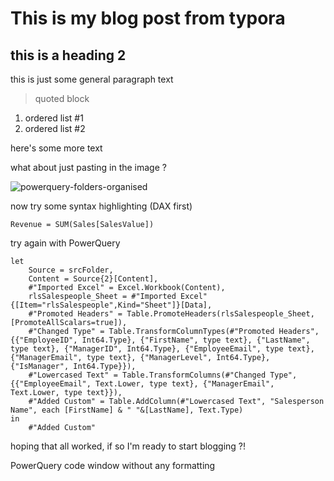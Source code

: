 # This is my blog post from typora

## this is a heading 2 

this is just some general paragraph text

> quoted block

1. ordered list #1
2. ordered list #2

here's some more text

what about just pasting in the image ?


![powerquery-folders-organised](https://user-images.githubusercontent.com/16735754/148005665-8ef61014-12a1-452f-9822-36e088174fe0.png)

now try some syntax highlighting (DAX first)

```
Revenue = SUM(Sales[SalesValue])
```
try again with PowerQuery
```plaintext
let
    Source = srcFolder,
    Content = Source{2}[Content],
    #"Imported Excel" = Excel.Workbook(Content),
    rlsSalespeople_Sheet = #"Imported Excel"{[Item="rlsSalespeople",Kind="Sheet"]}[Data],
    #"Promoted Headers" = Table.PromoteHeaders(rlsSalespeople_Sheet, [PromoteAllScalars=true]),
    #"Changed Type" = Table.TransformColumnTypes(#"Promoted Headers",{{"EmployeeID", Int64.Type}, {"FirstName", type text}, {"LastName", type text}, {"ManagerID", Int64.Type}, {"EmployeeEmail", type text}, {"ManagerEmail", type text}, {"ManagerLevel", Int64.Type}, {"IsManager", Int64.Type}}),
    #"Lowercased Text" = Table.TransformColumns(#"Changed Type",{{"EmployeeEmail", Text.Lower, type text}, {"ManagerEmail", Text.Lower, type text}}),
    #"Added Custom" = Table.AddColumn(#"Lowercased Text", "Salesperson Name", each [FirstName] & " "&[LastName], Text.Type)
in
    #"Added Custom"
```
hoping that all worked, if so I'm ready to start blogging ?!

PowerQuery code window without any formatting


